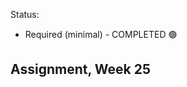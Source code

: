 Status:
- Required (minimal) - COMPLETED 🟢

Assignment, Week 25
---------------------------------------
